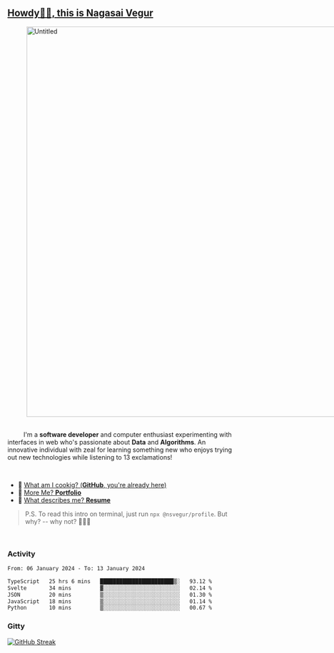 
## [Howdy🖖🏻, this is Nagasai Vegur](https://nsvegur.me/)

<div style="
  display: flex;
  width: 100vw;
  justify-content: center;
  ">
  <img width="875" alt="Untitled" src="https://github.com/NSVEGUR/NSVEGUR/assets/83576465/f41a8098-aaa9-4353-8130-bd4076cb1d4a">
</div>

<br /> 
 
<p>
&emsp; &emsp; I'm a <b>software developer</b> and computer enthusiast experimenting with interfaces in web who's passionate about <b>Data</b> and <b>Algorithms</b>. An innovative individual with zeal for learning something new who enjoys trying out new technologies while listening to 13 exclamations!
</p>

<br /> 

- 🍔 [What am I cookig? (**GitHub**, you're already here)](https://github.com/NSVEGUR)
- 👻 [More Me? **Portfolio**](https://nsvegur.me/)
- 🔭 [What describes me? **Resume**](https://nsvegur.me/resume)

> P.S. To read this intro on terminal, just run `npx @nsvegur/profile`. But why? -- why not? 🤷🏻‍♂️

<br />

### Activity

<!--START_SECTION:waka-->

```txt
From: 06 January 2024 - To: 13 January 2024

TypeScript   25 hrs 6 mins   ███████████████████████▒░   93.12 %
Svelte       34 mins         ▓░░░░░░░░░░░░░░░░░░░░░░░░   02.14 %
JSON         20 mins         ▒░░░░░░░░░░░░░░░░░░░░░░░░   01.30 %
JavaScript   18 mins         ▒░░░░░░░░░░░░░░░░░░░░░░░░   01.14 %
Python       10 mins         ▒░░░░░░░░░░░░░░░░░░░░░░░░   00.67 %
```

<!--END_SECTION:waka-->

### Gitty

[![GitHub Streak](http://github-profile-summary-cards.vercel.app/api/cards/profile-details?username=NSVEGUR&theme=github_dark)]('https://github.com/NSVEGUR')

